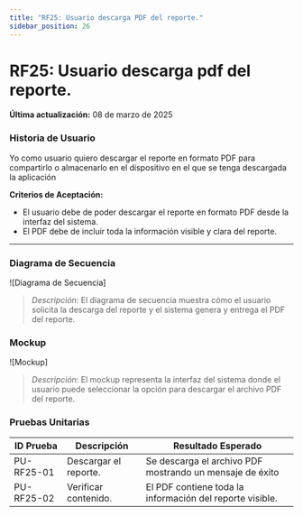 ```yaml
---
title: "RF25: Usuario descarga PDF del reporte."  
sidebar_position: 26
---
```


# RF25: Usuario descarga pdf del reporte.

**Última actualización:** 08 de marzo de 2025

### Historia de Usuario

Yo como usuario quiero descargar el reporte en formato PDF para compartirlo o almacenarlo en el dispositivo en el que se tenga descargada la aplicación

  **Criterios de Aceptación:**
  - El usuario debe de poder descargar el reporte en formato PDF desde la interfaz del sistema.
  - El PDF debe de incluir toda la información visible y clara del reporte.

---

### Diagrama de Secuencia

![Diagrama de Secuencia] 

> *Descripción*: El diagrama de secuencia muestra cómo el usuario solicita la descarga del reporte y el sistema genera y entrega el PDF del reporte.

### Mockup

![Mockup]

> *Descripción*: El mockup representa la interfaz del sistema donde el usuario puede seleccionar la opción para descargar el archivo PDF del reporte.

### Pruebas Unitarias 
| ID Prueba | Descripción | Resultado Esperado |
|-----------|-------------|--------------------|
|PU-RF25-01|Descargar el reporte.|Se descarga el archivo PDF mostrando un mensaje de éxito|
|PU-RF25-02|Verificar contenido.|El PDF contiene toda la información del reporte visible.|